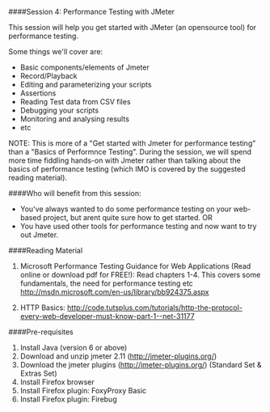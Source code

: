 ####Session 4: Performance Testing with JMeter

This session will help you get started with JMeter (an opensource tool) for performance testing.

Some things we'll cover are:
- Basic components/elements of Jmeter
- Record/Playback
- Editing and parameterizing your scripts
- Assertions
- Reading Test data from CSV files 
- Debugging your scripts
- Monitoring and analysing results
- etc

NOTE: This is more of a "Get started with Jmeter for performance testing" than a "Basics of Performnce Testing". During the session, we will spend more time fiddling hands-on with Jmeter rather than talking about the basics of performance testing (which IMO is covered by the suggested reading material).

####Who will benefit from this session:

- You've always wanted to do some performance testing on your web-based project, but arent quite sure how to get started.
OR
- You have used other tools for performance testing and now want to try out Jmeter.


####Reading Material

1. Microsoft Performance Testing Guidance for Web Applications (Read online or download pdf for FREE!):
Read chapters 1-4. This covers some fundamentals, the need for performance testing etc 
http://msdn.microsoft.com/en-us/library/bb924375.aspx

2. HTTP Basics:
http://code.tutsplus.com/tutorials/http-the-protocol-every-web-developer-must-know-part-1--net-31177


####Pre-requisites

1. Install Java (version 6 or above)
2. Download and unzip jmeter 2.11 (http://jmeter-plugins.org/)
3. Download the jmeter plugins (http://jmeter-plugins.org/) (Standard Set & Extras Set)
4. Install Firefox browser
5. Install Firefox plugin: FoxyProxy Basic
6. Install Firefox plugin: Firebug